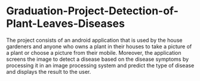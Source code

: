 # Graduation-Project-Detection-of-Plant-Leaves-Diseases
The project consists of an android application that is used by the house gardeners and anyone who owns a plant in their houses to take a picture of a plant or choose a picture from their mobile. Moreover, the application screens the image to detect a disease based on the disease symptoms by processing it in an image processing system and predict the type of disease and displays the result to the user.
